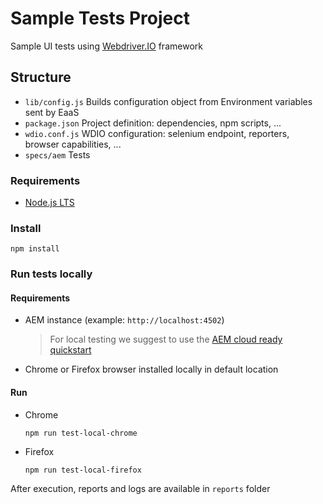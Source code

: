 Sample Tests Project
====================

Sample UI tests using [Webdriver.IO](https://webdriver.io/) framework

## Structure

* `lib/config.js` Builds configuration object from Environment variables sent by EaaS
* `package.json` Project definition: dependencies, npm scripts, ...
* `wdio.conf.js` WDIO configuration: selenium endpoint, reporters, browser capabilities, ...
* `specs/aem` Tests

### Requirements

* [Node.js LTS](https://nodejs.org/en/)

### Install

```
npm install
```

### Run tests locally

#### Requirements

* AEM instance (example: `http://localhost:4502`)

  > For local testing we suggest to use the [AEM cloud ready quickstart](https://git.corp.adobe.com/CQ/quickstart#cloud-ready-quickstart-1)

* Chrome or Firefox browser installed locally in default location

#### Run

* Chrome
  ```
  npm run test-local-chrome
  ```

* Firefox
  ```
  npm run test-local-firefox
  ```

After execution, reports and logs are available in `reports` folder
